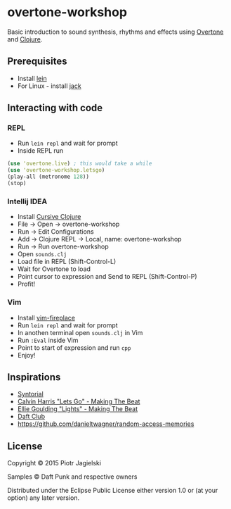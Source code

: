 # overtone-workshop

Basic introduction to sound synthesis, rhythms and effects using [Overtone](https://github.com/overtone/overtone) and [Clojure](https://github.com/clojure/clojure).

## Prerequisites

* Install [lein](https://github.com/technomancy/leiningen#installation)
* For Linux - install [jack](https://github.com/overtone/overtone/wiki/Installing-and-starting-jack)

## Interacting with code

### REPL

* Run `lein repl` and wait for prompt
* Inside REPL run
```clojure
(use 'overtone.live) ; this would take a while
(use 'overtone-workshop.letsgo)
(play-all (metronome 128))
(stop)
```

### Intellij IDEA

* Install [Cursive Clojure](https://cursiveclojure.com/userguide)
* File -> Open -> overtone-workshop
* Run -> Edit Configurations
* Add -> Clojure REPL -> Local, name: overtone-workshop
* Run -> Run overtone-workshop
* Open `sounds.clj`
* Load file in REPL (Shift-Control-L) 
* Wait for Overtone to load
* Point cursor to expression and Send to REPL (Shift-Control-P)
* Profit!

### Vim
 * Install [vim-fireplace](https://github.com/tpope/vim-fireplace)
 * Run `lein repl` and wait for prompt
 * In anothen terminal open `sounds.clj` in Vim
 * Run `:Eval` inside Vim
 * Point to start of expression and run `cpp`
 * Enjoy!

## Inspirations

* [Syntorial](http://www.syntorial.com/)
* [Calvin Harris "Lets Go" - Making The Beat](https://www.youtube.com/watch?v=wtGtnshXIU0)
* [Ellie Goulding "Lights" - Making The Beat](https://www.youtube.com/watch?v=A_TiZhgQ9Fw)
* [Daft Club](http://daft.club/daftabase/?lang=en)
* https://github.com/danieltwagner/random-access-memories

## License

Copyright © 2015 Piotr Jagielski

Samples © Daft Punk and respective owners

Distributed under the Eclipse Public License either version 1.0 or (at
your option) any later version.
